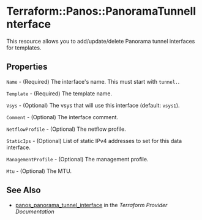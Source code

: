 # Terraform::Panos::PanoramaTunnelInterface

This resource allows you to add/update/delete Panorama tunnel interfaces
for templates.

## Properties

`Name` - (Required) The interface's name.  This must start with `tunnel.`.

`Template` - (Required) The template name.

`Vsys` - (Optional) The vsys that will use this interface (default: `vsys1`).

`Comment` - (Optional) The interface comment.

`NetflowProfile` - (Optional) The netflow profile.

`StaticIps` - (Optional) List of static IPv4 addresses to set for this data
interface.

`ManagementProfile` - (Optional) The management profile.

`Mtu` - (Optional) The MTU.


## See Also

* [panos_panorama_tunnel_interface](https://www.terraform.io/docs/providers/panos/r/panorama_tunnel_interface.html) in the _Terraform Provider Documentation_